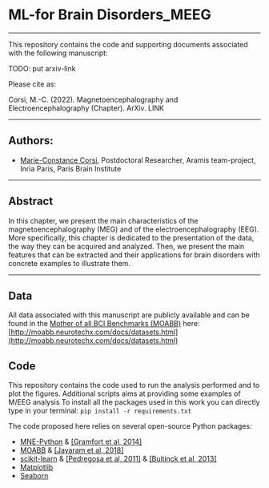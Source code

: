 # ML-for Brain Disorders_MEEG
---
This repository contains the code and supporting documents associated with the following manuscript:

TODO: put arxiv-link

Please cite as:

Corsi, M.-C. (2022). Magnetoencephalography and Electroencephalography (Chapter). ArXiv. LINK


---
## Authors:
* [Marie-Constance Corsi](https://marieconstance-corsi.netlify.app), Postdoctoral Researcher, Aramis team-project, Inria Paris, Paris Brain Institute


---
## Abstract
In this chapter, we present the main characteristics of the magnetoencephalography (MEG) and of the electroencephalography (EEG). More specifically, this chapter is dedicated to the presentation of the data, the way they can be acquired and analyzed. Then, we present the main features that can be extracted and their applications for brain disorders with concrete examples to illustrate them.

---
## Data
All data associated with this manuscript are publicly available and can be found in the [Mother of all BCI Benchmarks (MOABB)](http://moabb.neurotechx.com/docs/index.html) here:
[http://moabb.neurotechx.com/docs/datasets.html](http://moabb.neurotechx.com/docs/datasets.html)



## Code
This repository contains the code used to run the analysis performed and to plot the figures. Additional scripts aims at providing some examples of M/EEG analysis
To install all the packages used in this work you can directly type in your terminal:
`pip install -r requirements.txt`


The code proposed here relies on several open-source Python packages:

* [MNE-Python](https://mne.tools/stable/index.html) & [[Gramfort et al, 2014]](https://pubmed.ncbi.nlm.nih.gov/24161808/)
* [MOABB](http://moabb.neurotechx.com/docs/index.html) & [[Jayaram et al, 2018]](https://iopscience.iop.org/article/10.1088/1741-2552/aadea0)
* [scikit-learn](https://scikit-learn.org/stable/) & [[Pedregosa et al, 2011]](https://jmlr.csail.mit.edu/papers/v12/pedregosa11a.html) & [[Buitinck et al, 2013]](https://hal.inria.fr/hal-00856511)
* [Matplotlib](https://matplotlib.org/stable/index.html)
* [Seaborn](https://seaborn.pydata.org) 